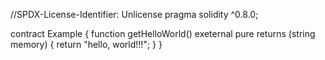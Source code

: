 //SPDX-License-Identifier: Unlicense
pragma solidity ^0.8.0;

contract Example {
  function getHelloWorld() exeternal pure returns (string memory) {
    return "hello, world!!!";
  }
}
